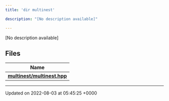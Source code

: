 ```yaml
---
title: 'dir multinest'

description: "[No description available]"

---
```







[No description available]

## Files

| Name           |
| -------------- |
| **[multinest/multinest.hpp](/documentation/code/main/files/multinest_8hpp/#file-multinest.hpp)**  |






-------------------------------

Updated on 2022-08-03 at 05:45:25 +0000
